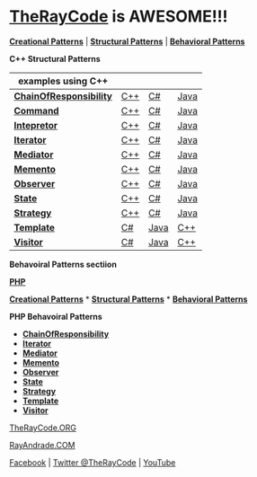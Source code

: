 # [TheRayCode](../../README.md) is AWESOME!!!

**[Creational Patterns](../Creational/README.md)** | **[Structural Patterns](../Structural/README.md)** | **[Behavioral Patterns](../Behavioral/README.md)**

**C++ Structural Patterns**

| examples using C++ | | | |
|----|---|---|---|
|**[ChainOfResponsibility](./ChainOfResponsibility/README.md)** | [C++](../../CPP/Behavioral/ChainOfResponsibility/README.md) | [C#](../../Csharp/Behavioral/ChainOfResponsibility/README.md) | [Java](../../Java/Behavioral/ChainOfResponsibility/README.md) | 
|**[Command](./Command/README.md)** | [C++](../../CPP/Behavioral/Command/README.md) | [C#](../../Csharp/Behavioral/Command/README.md) | [Java](../../Java/Behavioral/Command/README.md) |
|**[Intepretor](./Intepretor/README.md)** | [C++](../../CPP/Behavioral/Intepretor/README.md) | [C#](../../Csharp/Behavioral/Intepretor/README.md) | [Java](../../Java/Behavioral/Intepretor/README.md) |
|**[Iterator](./Iterator/README.md)** | [C++](../../CPP/Behavioral/Iterator/README.md) | [C#](../../Csharp/Behavioral/Iterator/README.md) | [Java](../../Java/Behavioral/Iterator/README.md) |
|**[Mediator](./Mediator/README.md)** | [C++](../../CPP/Behavioral/Mediator/README.md) | [C#](../../Csharp/Behavioral/Mediator/README.md) | [Java](../../Java/Behavioral/Mediator/README.md) |
|**[Memento](./Memento/README.md)** | [C++](../../CPP/Behavioral/Memento/README.md) | [C#](../../Csharp/Behavioral/Memento/README.md) | [Java](../../Java/Behavioral/Memento/README.md) |
|**[Observer](./Observer/README.md)** | [C++](../../CPP/Behavioral/Observer/README.md) | [C#](../../Csharp/Behavioral/Observer/README.md) | [Java](../../Java/Behavioral/Observer/README.md) |
|**[State](./State/README.md)** | [C++](../../CPP/Behavioral/State/README.md) | [C#](../../Csharp/Behavioral/State/README.md) | [Java](../../Java/Behavioral/State/README.md) | 
|**[Strategy](./Strategy/README.md)** | [C++](../../CPP/Behavioral/Strategy/README.md) | [C#](../../Csharp/Behavioral/Strategy/README.md) | [Java](../../Java/Behavioral/Strategy/README.md) |
|**[Template](./Template/README.md)**  | [C#](../../Csharp/Behavioral/Template/README.md) | [Java](../../Java/Behavioral/Template/README.md) | [C++](../../CPP/Behavioral/Template/README.md) |
|**[Visitor](./Visitor/README.md)**  | [C#](../../Csharp/Behavioral/Visitor/README.md) | [Java](../../Java/Behavioral/Visitor/README.md) | [C++](../../CPP/Behavioral/Visitor/README.md) |

**Behavoiral Patterns sectiion**

**[PHP](../README.md)** 

**[Creational Patterns](../Creational/README.md)** * **[Structural Patterns](../Structural/README.md)** * **[Behavioral Patterns](../Behavioral/README.md)**

**PHP Behavoiral Patterns**

* **[ChainOfResponsibility](./ChainOfResponsibility/README.md)**
* **[Iterator](./Iterator/README.md)**
* **[Mediator](./Mediator/README.md)**
* **[Memento](./Memento/README.md)**
* **[Observer](./Observer/README.md)**
* **[State](./State/README.md)**
* **[Strategy](./Strategy/README.md)**
* **[Template](./Template/README.md)**
* **[Visitor](./Visitor/README.md)**

[TheRayCode.ORG](https://www.TheRayCode.org)

[RayAndrade.COM](https://www.RayAndrade.com)

[Facebook](https://www.facebook.com/TheRayCode/) | [Twitter @TheRayCode](https://www.twitter.com/TheRayCode/) | [YouTube](https://www.youtube.com/AndradeRay/)
